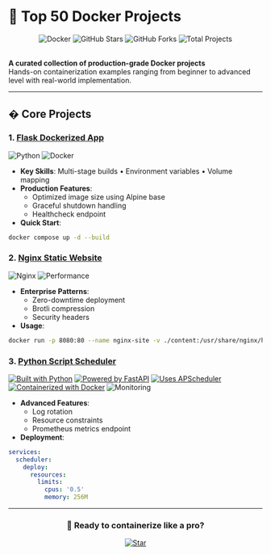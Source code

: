 # 🚀 Top 50 Docker Projects  

<div align="center">
  <img src="https://img.shields.io/badge/Docker-2496ED?style=for-the-badge&logo=docker&logoColor=white" alt="Docker">
  <img src="https://img.shields.io/github/stars/saeedmfat/top-50-docker-projects?style=for-the-badge" alt="GitHub Stars">
  <img src="https://img.shields.io/github/forks/saeedmfat/top-50-docker-projects?style=for-the-badge" alt="GitHub Forks">
  <img src="https://img.shields.io/badge/Projects-50+-success?style=for-the-badge" alt="Total Projects">
</div>

<br>

**A curated collection of production-grade Docker projects**  
Hands-on containerization examples ranging from beginner to advanced level with real-world implementation.

---

## � Core Projects

### 1. [Flask Dockerized App](https://github.com/saeedmfat/flask-docker-app)
![Python](https://img.shields.io/badge/Python-3.9%2B-blue)
![Docker](https://img.shields.io/badge/Docker-Container-orange)
- **Key Skills**: Multi-stage builds • Environment variables • Volume mapping
- **Production Features**:
  - Optimized image size using Alpine base
  - Graceful shutdown handling
  - Healthcheck endpoint
- **Quick Start**:
```bash
docker compose up -d --build
```

### 2. [Nginx Static Website](https://github.com/saeedmfat/Nginx-Static-Website)
![Nginx](https://img.shields.io/badge/Nginx-1.25%2B-green)
![Performance](https://img.shields.io/badge/Optimized-A%2B-yellow)
- **Enterprise Patterns**:
  - Zero-downtime deployment
  - Brotli compression
  - Security headers
- **Usage**:
```bash
docker run -p 8080:80 --name nginx-site -v ./content:/usr/share/nginx/html:ro nginx
```

### 3. [Python Script Scheduler](https://github.com/saeedmfat/Python-Script-Scheduler-by-using-docker-fast-api-monitoring-)
[![Built with Python](https://img.shields.io/badge/Built%20with-Python%203.12-%233776AB?logo=python)](https://www.python.org/)
[![Powered by FastAPI](https://img.shields.io/badge/Powered%20by-FastAPI-%230099FF?logo=fastapi)](https://fastapi.tiangolo.com/)
[![Uses APScheduler](https://img.shields.io/badge/Uses-APScheduler-%23000000)](https://apscheduler.readthedocs.io/)
[![Containerized with Docker](https://img.shields.io/badge/Containerized%20with-Docker-%232496ED?logo=docker)](https://www.docker.com/)
![Monitoring](https://img.shields.io/badge/Prometheus-Enabled-blue)
- **Advanced Features**:
  - Log rotation
  - Resource constraints
  - Prometheus metrics endpoint
- **Deployment**:
```yaml
services:
  scheduler:
    deploy:
      resources:
        limits:
          cpus: '0.5'
          memory: 256M
```

---

<div align="center">
  <h3>🐳 Ready to containerize like a pro?</h3>
  <a href="https://github.com/saeedmfat/top-50-docker-projects/stargazers">
    <img src="https://img.shields.io/github/stars/saeedmfat/top-50-docker-projects?style=social" alt="Star">
  </a>
</div>
